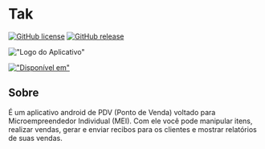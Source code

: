 # Tak
[![GitHub license](https://img.shields.io/badge/licen%C3%A7a-%20BSD--3--Clause%20License%20-blue)](https://github.com/ricardoMonteiroTavares/Tak/blob/master/LICENSE)
[![GitHub release](https://img.shields.io/badge/vers%C3%A3o-1.0.0-blueviolet)](https://github.com/ricardoMonteiroTavares/Tak/releases)

!["Logo do Aplicativo"](https://raw.githubusercontent.com/ricardoMonteiroTavares/Tak/master/tak/android/app/src/main/res/mipmap-xxxhdpi/ic_launcher.png)

[!["Disponível em"](https://images-na.ssl-images-amazon.com/images/G/01/mobile-apps/devportal2/res/images/amazon-appstore-badge-br-black.png)](https://www.amazon.com.br/Ricardo-de-Monteiro-Tak/dp/B08BWBSYN1/ref=sr_1_2?__mk_pt_BR=%C3%85M%C3%85%C5%BD%C3%95%C3%91&dchild=1&keywords=tak&qid=1593399837&s=mobile-apps&sr=1-2)

## Sobre
É um aplicativo android de PDV (Ponto de Venda) voltado para Microempreendedor Individual (MEI). 
Com ele você pode manipular itens, realizar vendas, gerar e enviar recibos para os clientes e mostrar relatórios de suas vendas.
